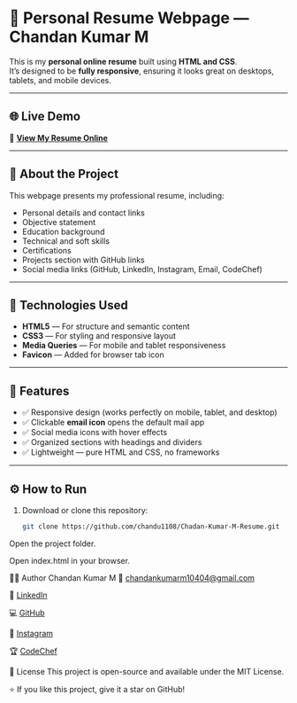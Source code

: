 # 💼 Personal Resume Webpage — Chandan Kumar M

This is my **personal online resume** built using **HTML and CSS**.  
It’s designed to be **fully responsive**, ensuring it looks great on desktops, tablets, and mobile devices.

---

## 🌐 Live Demo
🔗 **[View My Resume Online](https://chandu1108.github.io/Chadan-Kumar-M-Resume/)**

---

## 🧠 About the Project
This webpage presents my professional resume, including:
- Personal details and contact links  
- Objective statement  
- Education background  
- Technical and soft skills  
- Certifications  
- Projects section with GitHub links  
- Social media links (GitHub, LinkedIn, Instagram, Email, CodeChef)  

---

## 🧩 Technologies Used
- **HTML5** — For structure and semantic content  
- **CSS3** — For styling and responsive layout  
- **Media Queries** — For mobile and tablet responsiveness  
- **Favicon** — Added for browser tab icon

---

## 📱 Features
- ✅ Responsive design (works perfectly on mobile, tablet, and desktop)  
- ✅ Clickable **email icon** opens the default mail app  
- ✅ Social media icons with hover effects  
- ✅ Organized sections with headings and dividers  
- ✅ Lightweight — pure HTML and CSS, no frameworks  

---

## ⚙️ How to Run
1. Download or clone this repository:
   ```bash
   git clone https://github.com/chandu1108/Chadan-Kumar-M-Resume.git
Open the project folder.

Open index.html in your browser.

🧑‍💻 Author
Chandan Kumar M
📧 [chandankumarm10404@gmail.com](mailto:chandankumarm10404@gmail.com)

🔗 [LinkedIn](https://www.linkedin.com/in/chandan-kumar-m-a88722242/)

💻 [GitHub](https://github.com/chandu1108/)

📸 [Instagram](https://www.instagram.com/chandan__1108?igsh=NG9pa3RnODM0M3Vy)

🏆 [CodeChef](https://www.codechef.com/users/chandankumarm)

📜 License
This project is open-source and available under the MIT License.

⭐ If you like this project, give it a star on GitHub!
